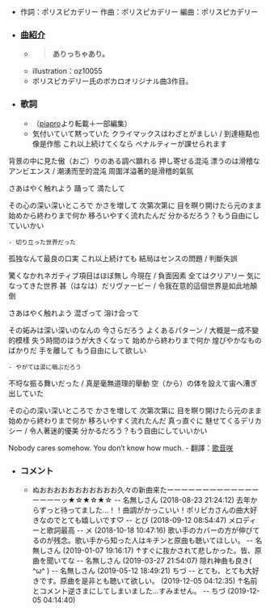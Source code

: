 - 作詞：ポリスピカデリー
作曲：ポリスピカデリー
編曲：ポリスピカデリー
- ### [曲紹介](https://w.atwiki.jp/hmiku/pages/38136.html)
    - > **ありっちゃあり。**
    - illustration：oz10055
    - ポリスピカデリー氏のボカロオリジナル曲3作目。
- ### 歌詞
    - （[piapro](http://piapro.jp/t/U8Gz)より転載＋一部編集）
    - 気付いていて黙っていた
クライマックスはわざとがましい / 到達極點也像是作態
これ以上続けてくなら
ペナルティーが課せられます

背景の中に見た傲（おご）りのある調べ顕れる
押し寄せる混沌 漂うのは滑稽なアンビエンス / 潮湧而至的混沌 周圍洋溢著的是滑稽的氣氛

さあはやく触れよう
踊って 満たして

その心の深い深いところで
かさを増して 次第次第に
目を瞑り開けたら元のまま
始めから終わりまで何か
移ろいやすく流れたんだ
分かるだろう？もう自由にしていいかい



    - 切り立った世界だった
孤独なんて最良の口実
これ以上続けても
結局はセンスの問題 / 判斷失誤

驚くなかれネガティブ項目はほぼ無し 今現在 / 負面因素
全てはクリアリー 気になってきた世界 甚（はなは）だリヴァービー / 令我在意的這個世界是如此地顛倒

さあはやく触れよう
混ざって 溶け合って

その妬みは深い深いのなんの
今さらだろう よくあるパターン / 大概是一成不變的模樣
失う時間のほうが大きくなって
始めから終わりまで何か
煌びやかなものばかりだ
手を離して もう自由にして欲しい



    - やがては涙に咽ぶだろう

不埒な振る舞いだった / 真是毫無道理的舉動
空（から）の体を設えて宙へ漕ぎ出していた

その心の深い深いところで
かさを増して 次第次第に
目を瞑り開けたら元のまま
始めから終わりまで何か
移ろいやすく流れたんだ
真っ直ぐに 魅せてくるデリカシー / 令人著迷的優美
分かるだろう？もう自由にしていいかい

Nobody cares somehow.
You don’t know how much.
    - 翻譯：[歌音咲](https://w.atwiki.jp/vocaloidchly/pages/7929.html)
- ### コメント
    - ぬおおおおおおおおおおお久々の新曲来たーーーーーーーーーーーーーーーーーッ★☆★☆★☆ -- 名無しさん (2018-08-23 21:24:12)
去年からずっと待ってました…！！曲調がかっこいい！ポリピカさんの曲大好きなのでとても嬉しいです♡ -- とび (2018-09-12 08:54:47)
メロディーと歌詞最高 -- メ (2018-10-18 10:47:16)
歌い手のカバーの方が伸びてるのが残念。歌い手から知った人はキチンと原曲も聴いてほしい。 -- 名無しさん (2019-01-07 19:16:17)
↑すぐに抜かされて悲しかった。皆、原曲を聞いてな -- 名無しさん (2019-03-27 21:54:07)
隠れ神曲も良き( ^ω^ ) -- 名無しさん (2019-05-12 18:49:21)
ちづ -- とても、とても大好きです。原曲を是非とも聴いて欲しい。 (2019-12-05 04:12:35)
↑名前とコメント逆さまにしてしまいました…すみません。 -- ちづ (2019-12-05 04:14:40)
